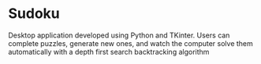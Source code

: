 # Sudoku

Desktop application developed using Python and TKinter. Users can complete puzzles, generate new ones, and watch the computer solve them automatically with a depth first search backtracking algorithm
